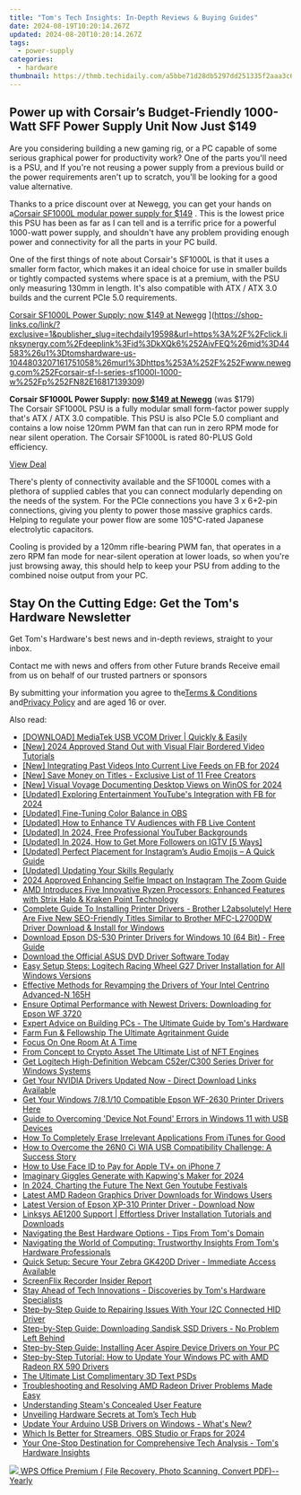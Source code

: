 ```yaml
---
title: "Tom's Tech Insights: In-Depth Reviews & Buying Guides"
date: 2024-08-19T10:20:14.267Z
updated: 2024-08-20T10:20:14.267Z
tags:
  - power-supply
categories:
  - hardware
thumbnail: https://thmb.techidaily.com/a5bbe71d28db5297dd251335f2aaa3c6aeec5c7c669607905f5ab705b440efbb.jpg
---
```


## Power up with Corsair’s Budget-Friendly 1000-Watt SFF Power Supply Unit Now Just $149

Are you considering building a new gaming rig, or a PC capable of some serious graphical power for productivity work? One of the parts you'll need is a PSU, and If you're not reusing a power supply from a previous build or the power requirements aren't up to scratch, you'll be looking for a good value alternative.

 Thanks to a price discount over at Newegg, you can get your hands on a[Corsair SF1000L modular power supply for $149](https://shop-links.co/link/?exclusive=1&publisher_slug=itechdaily19598&url=https%3A%2F%2Fclick.linksynergy.com%2Fdeeplink%3Fid%3DkXQk6%252AivFEQ%26mid%3D44583%26u1%3Dtomshardware-us-6821413571887625813%26murl%3Dhttps%253A%252F%252Fwww.newegg.com%252Fcorsair-sf-l-series-sf1000l-1000-w%252Fp%252FN82E16817139309) . This is the lowest price this PSU has been as far as I can tell and is a terrific price for a powerful 1000-watt power supply, and shouldn't have any problem providing enough power and connectivity for all the parts in your PC build.

 One of the first things of note about Corsair's SF1000L is that it uses a smaller form factor, which makes it an ideal choice for use in smaller builds or tightly compacted systems where space is at a premium, with the PSU only measuring 130mm in length. It's also compatible with ATX / ATX 3.0 builds and the current PCIe 5.0 requirements.

[Corsair SF1000L Power Supply: now $149 at Newegg](https://cdn.mos.cms.futurecdn.net/w3SJANQvMn7jHcYJAV4RXQ-200-100.png "Corsair SF1000L Power Supply: now $149 at Newegg") ](https://shop-links.co/link/?exclusive=1&publisher_slug=itechdaily19598&url=https%3A%2F%2Fclick.linksynergy.com%2Fdeeplink%3Fid%3DkXQk6%252AivFEQ%26mid%3D44583%26u1%3Dtomshardware-us-1044803207161751058%26murl%3Dhttps%253A%252F%252Fwww.newegg.com%252Fcorsair-sf-l-series-sf1000l-1000-w%252Fp%252FN82E16817139309)

**Corsair SF1000L Power Supply:** [**now $149 at Newegg**](https://shop-links.co/link/?exclusive=1&publisher_slug=itechdaily19598&url=https%3A%2F%2Fclick.linksynergy.com%2Fdeeplink%3Fid%3DkXQk6%252AivFEQ%26mid%3D44583%26u1%3Dtomshardware-us-1800531144994198440%26murl%3Dhttps%253A%252F%252Fwww.newegg.com%252Fcorsair-sf-l-series-sf1000l-1000-w%252Fp%252FN82E16817139309) (was $179)  
 The Corsair SF1000L PSU is a fully modular small form-factor power supply that's ATX / ATX 3.0 compatible. This PSU is also PCIe 5.0 compliant and contains a low noise 120mm PWM fan that can run in zero RPM mode for near silent operation. The Corsair SF1000L is rated 80-PLUS Gold efficiency.

[View Deal](https://shop-links.co/link/?exclusive=1&publisher_slug=itechdaily19598&url=https%3A%2F%2Fclick.linksynergy.com%2Fdeeplink%3Fid%3DkXQk6%252AivFEQ%26mid%3D44583%26u1%3Dtomshardware-us-1044803207161751058%26murl%3Dhttps%253A%252F%252Fwww.newegg.com%252Fcorsair-sf-l-series-sf1000l-1000-w%252Fp%252FN82E16817139309)

 There's plenty of connectivity available and the SF1000L comes with a plethora of supplied cables that you can connect modularly depending on the needs of the system. For the PCIe connections you have 3 x 6+2-pin connections, giving you plenty to power those massive graphics cards. Helping to regulate your power flow are some 105°C-rated Japanese electrolytic capacitors.

 Cooling is provided by a 120mm rifle-bearing PWM fan, that operates in a zero RPM fan mode for near-silent operation at lower loads, so when you're just browsing away, this should help to keep your PSU from adding to the combined noise output from your PC.

## Stay On the Cutting Edge: Get the Tom's Hardware Newsletter

 Get Tom's Hardware's best news and in-depth reviews, straight to your inbox.

 Contact me with news and offers from other Future brands  Receive email from us on behalf of our trusted partners or sponsors

 By submitting your information you agree to the[Terms & Conditions](https://futureplc.com/terms-conditions/) and[Privacy Policy](https://futureplc.com/privacy-policy/) and are aged 16 or over.

<ins class="adsbygoogle"
     style="display:block"
     data-ad-format="autorelaxed"
     data-ad-client="ca-pub-7571918770474297"
     data-ad-slot="1223367746"></ins>



<ins class="adsbygoogle"
     style="display:block"
     data-ad-client="ca-pub-7571918770474297"
     data-ad-slot="8358498916"
     data-ad-format="auto"
     data-full-width-responsive="true"></ins>

<span class="atpl-alsoreadstyle">Also read:</span>
<div><ul>
<li><a href="https://hardware-help.techidaily.com/download-mediatek-usb-vcom-driver-quickly-and-easily/"><u>[DOWNLOAD] MediaTek USB VCOM Driver | Quickly & Easily</u></a></li>
<li><a href="https://instagram-video-recordings.techidaily.com/new-2024-approved-stand-out-with-visual-flair-bordered-video-tutorials/"><u>[New] 2024 Approved  Stand Out with Visual Flair  Bordered Video Tutorials</u></a></li>
<li><a href="https://facebook-video-recording.techidaily.com/new-integrating-past-videos-into-current-live-feeds-on-fb-for-2024/"><u>[New] Integrating Past Videos Into Current Live Feeds on FB for 2024</u></a></li>
<li><a href="https://youtube-stream.techidaily.com/new-save-money-on-titles-exclusive-list-of-11-free-creators/"><u>[New] Save Money on Titles - Exclusive List of 11 Free Creators</u></a></li>
<li><a href="https://screen-recording.techidaily.com/new-visual-voyage-documenting-desktop-views-on-winos-for-2024/"><u>[New] Visual Voyage  Documenting Desktop Views on WinOS for 2024</u></a></li>
<li><a href="https://facebook-videos.techidaily.com/updated-exploring-entertainment-youtubes-integration-with-fb-for-2024/"><u>[Updated] Exploring Entertainment  YouTube's Integration with FB for 2024</u></a></li>
<li><a href="https://screen-capture.techidaily.com/updated-fine-tuning-color-balance-in-obs/"><u>[Updated] Fine-Tuning Color Balance in OBS</u></a></li>
<li><a href="https://facebook-video-content.techidaily.com/updated-how-to-enhance-tv-audiences-with-fb-live-content/"><u>[Updated] How to Enhance TV Audiences with FB Live Content</u></a></li>
<li><a href="https://youtube-sure.techidaily.com/ed-in-2024-free-professional-youtuber-backgrounds/"><u>[Updated] In 2024, Free Professional YouTuber Backgrounds</u></a></li>
<li><a href="https://instagram-clips.techidaily.com/updated-in-2024-how-to-get-more-followers-on-igtv-5-ways/"><u>[Updated] In 2024, How to Get More Followers on IGTV [5 Ways]</u></a></li>
<li><a href="https://instagram-videos.techidaily.com/updated-perfect-placement-for-instagrams-audio-emojis-a-quick-guide/"><u>[Updated] Perfect Placement for Instagram’s Audio Emojis – A Quick Guide</u></a></li>
<li><a href="https://some-skills.techidaily.com/updated-updating-your-skills-regularly/"><u>[Updated] Updating Your Skills Regularly</u></a></li>
<li><a href="https://instagram-videos.techidaily.com/2024-approved-enhancing-selfie-impact-on-instagram-the-zoom-guide/"><u>2024 Approved  Enhancing Selfie Impact on Instagram  The Zoom Guide</u></a></li>
<li><a href="https://hardware-help.techidaily.com/amd-introduces-five-innovative-ryzen-processors-enhanced-features-with-strix-halo-and-kraken-point-technology/"><u>AMD Introduces Five Innovative Ryzen Processors: Enhanced Features with Strix Halo & Kraken Point Technology</u></a></li>
<li><a href="https://hardware-help.techidaily.com/complete-guide-to-installing-printer-drivers-brother-l2absolutely-here-are-five-new-seo-friendly-titles-similar-to-brother-mfc-l2700dw-driver-download-and-i184/"><u>Complete Guide To Installing Printer Drivers - Brother L2absolutely! Here Are Five New SEO-Friendly Titles Similar to Brother MFC-L2700DW Driver Download & Install for Windows</u></a></li>
<li><a href="https://hardware-help.techidaily.com/download-epson-ds-530-printer-drivers-for-windows-10-64-bit-free-guide/"><u>Download Epson DS-530 Printer Drivers for Windows 10 (64 Bit) - Free Guide</u></a></li>
<li><a href="https://hardware-help.techidaily.com/download-the-official-asus-dvd-driver-software-today/"><u>Download the Official ASUS DVD Driver Software Today</u></a></li>
<li><a href="https://hardware-help.techidaily.com/easy-setup-steps-logitech-racing-wheel-g27-driver-installation-for-all-windows-versions/"><u>Easy Setup Steps: Logitech Racing Wheel G27 Driver Installation for All Windows Versions</u></a></li>
<li><a href="https://hardware-help.techidaily.com/effective-methods-for-revamping-the-drivers-of-your-intel-centrino-advanced-n-165h/"><u>Effective Methods for Revamping the Drivers of Your Intel Centrino Advanced-N 165H</u></a></li>
<li><a href="https://hardware-help.techidaily.com/ensure-optimal-performance-with-newest-drivers-downloading-for-epson-wf-3720/"><u>Ensure Optimal Performance with Newest Drivers: Downloading for Epson WF 3720</u></a></li>
<li><a href="https://hardware-help.techidaily.com/expert-advice-on-building-pcs-the-ultimate-guide-by-toms-hardware/"><u>Expert Advice on Building PCs - The Ultimate Guide by Tom's Hardware</u></a></li>
<li><a href="https://digital-screen-recording.techidaily.com/farm-fun-and-fellowship-the-ultimate-agritainment-guide/"><u>Farm Fun & Fellowship  The Ultimate Agritainment Guide</u></a></li>
<li><a href="https://hardware-help.techidaily.com/focus-on-one-room-at-a-time/"><u>Focus On One Room At A Time</u></a></li>
<li><a href="https://extra-resources.techidaily.com/from-concept-to-crypto-asset-the-ultimate-list-of-nft-engines/"><u>From Concept to Crypto Asset  The Ultimate List of NFT Engines</u></a></li>
<li><a href="https://hardware-help.techidaily.com/get-logitech-high-definition-webcam-c52erc300-series-driver-for-windows-systems/"><u>Get Logitech High-Definition Webcam C52er/C300 Series Driver for Windows Systems</u></a></li>
<li><a href="https://hardware-help.techidaily.com/get-your-nvidia-drivers-updated-now-direct-download-links-available/"><u>Get Your NVIDIA Drivers Updated Now - Direct Download Links Available</u></a></li>
<li><a href="https://hardware-help.techidaily.com/1722977118879-get-your-windows-78110-compatible-epson-wf-2630-printer-drivers-here/"><u>Get Your Windows 7/8.1/10 Compatible Epson WF-2630 Printer Drivers Here</u></a></li>
<li><a href="https://hardware-help.techidaily.com/guide-to-overcoming-device-not-found-errors-in-windows-11-with-usb-devices/"><u>Guide to Overcoming 'Device Not Found' Errors in Windows 11 with USB Devices</u></a></li>
<li><a href="https://app-tips.techidaily.com/how-to-completely-erase-irrelevant-applications-from-itunes-for-good/"><u>How To Completely Erase Irrelevant Applications From iTunes for Good</u></a></li>
<li><a href="https://hardware-help.techidaily.com/how-to-overcome-the-26n0-ci-wia-usb-compatibility-challenge-a-success-story/"><u>How to Overcome the 26N0 Ci WIA USB Compatibility Challenge: A Success Story</u></a></li>
<li><a href="https://review-topics.techidaily.com/how-to-use-face-id-to-pay-for-apple-tvplus-on-iphone-7-by-drfone-ios-unlock-ios-unlock/"><u>How to Use Face ID to Pay for Apple TV+ on iPhone 7</u></a></li>
<li><a href="https://some-techniques.techidaily.com/imaginary-giggles-generate-with-kapwings-maker-for-2024/"><u>Imaginary Giggles  Generate with Kapwing's Maker for 2024</u></a></li>
<li><a href="https://youtube-data.techidaily.com/24-charting-the-future-the-next-gen-youtube-festivals/"><u>In 2024, Charting the Future  The Next Gen Youtube Festivals</u></a></li>
<li><a href="https://hardware-help.techidaily.com/latest-amd-radeon-graphics-driver-downloads-for-windows-users/"><u>Latest AMD Radeon Graphics Driver Downloads for Windows Users</u></a></li>
<li><a href="https://hardware-help.techidaily.com/latest-version-of-epson-xp-310-printer-driver-download-now/"><u>Latest Version of Epson XP-310 Printer Driver - Download Now</u></a></li>
<li><a href="https://hardware-help.techidaily.com/linksys-ae1200-support-effortless-driver-installation-tutorials-and-downloads/"><u>Linksys AE1200 Support | Effortless Driver Installation Tutorials and Downloads</u></a></li>
<li><a href="https://hardware-help.techidaily.com/navigating-the-best-hardware-options-tips-from-toms-domain/"><u>Navigating the Best Hardware Options - Tips From Tom's Domain</u></a></li>
<li><a href="https://hardware-help.techidaily.com/navigating-the-world-of-computing-trustworthy-insights-from-toms-hardware-professionals/"><u>Navigating the World of Computing: Trustworthy Insights From Tom's Hardware Professionals</u></a></li>
<li><a href="https://hardware-help.techidaily.com/quick-setup-secure-your-zebra-gk420d-driver-immediate-access-available/"><u>Quick Setup: Secure Your Zebra GK420D Driver - Immediate Access Available</u></a></li>
<li><a href="https://digital-screen-recording.techidaily.com/screenflix-recorder-insider-report/"><u>ScreenFlix Recorder Insider Report</u></a></li>
<li><a href="https://hardware-help.techidaily.com/stay-ahead-of-tech-innovations-discoveries-by-toms-hardware-specialists/"><u>Stay Ahead of Tech Innovations - Discoveries by Tom's Hardware Specialists</u></a></li>
<li><a href="https://hardware-help.techidaily.com/step-by-step-guide-to-repairing-issues-with-your-i2c-connected-hid-driver/"><u>Step-by-Step Guide to Repairing Issues With Your I2C Connected HID Driver</u></a></li>
<li><a href="https://hardware-help.techidaily.com/step-by-step-guide-downloading-sandisk-ssd-drivers-no-problem-left-behind/"><u>Step-by-Step Guide: Downloading Sandisk SSD Drivers - No Problem Left Behind</u></a></li>
<li><a href="https://hardware-help.techidaily.com/step-by-step-guide-installing-acer-aspire-device-drivers-on-your-pc/"><u>Step-by-Step Guide: Installing Acer Aspire Device Drivers on Your PC</u></a></li>
<li><a href="https://hardware-help.techidaily.com/step-by-step-tutorial-how-to-update-your-windows-pc-with-amd-radeon-rx-590-drivers/"><u>Step-by-Step Tutorial: How to Update Your Windows PC with AMD Radeon RX 590 Drivers</u></a></li>
<li><a href="https://extra-lessons.techidaily.com/the-ultimate-list-complimentary-3d-text-psds/"><u>The Ultimate List  Complimentary 3D Text PSDs</u></a></li>
<li><a href="https://hardware-help.techidaily.com/troubleshooting-and-resolving-amd-radeon-driver-problems-made-easy/"><u>Troubleshooting and Resolving AMD Radeon Driver Problems Made Easy</u></a></li>
<li><a href="https://games-able.techidaily.com/understanding-steams-concealed-user-feature/"><u>Understanding Steam's Concealed User Feature</u></a></li>
<li><a href="https://hardware-help.techidaily.com/unveiling-hardware-secrets-at-toms-tech-hub/"><u>Unveiling Hardware Secrets at Tom’s Tech Hub</u></a></li>
<li><a href="https://hardware-help.techidaily.com/update-your-arduino-usb-drivers-on-windows-whats-new/"><u>Update Your Arduino USB Drivers on Windows - What's New?</u></a></li>
<li><a href="https://screen-activity-recording.techidaily.com/which-is-better-for-streamers-obs-studio-or-fraps-for-2024/"><u>Which Is Better for Streamers, OBS Studio or Fraps for 2024</u></a></li>
<li><a href="https://hardware-help.techidaily.com/your-one-stop-destination-for-comprehensive-tech-analysis-toms-hardware-insights/"><u>Your One-Stop Destination for Comprehensive Tech Analysis - Tom's Hardware Insights</u></a></li>
</ul></div>

<!-- affiliate ads begin -->
<a href="https://secure.2checkout.com/order/checkout.php?PRODS=38729081&QTY=1&AFFILIATE=108875&CART=1"><img src="https://website-prod.cache.wpscdn.com/img/wps-spreadsheet-free-excel-editor-online-offline-1x.93e269d.png" border="0">
WPS Office Premium ( File Recovery, Photo Scanning, Convert PDF)--Yearly</a>
<!-- affiliate ads end -->